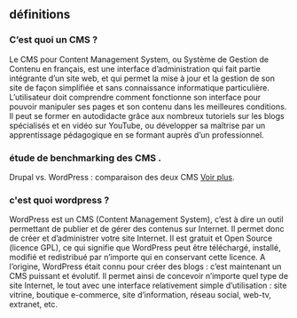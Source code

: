 ## définitions   
### C’est quoi un CMS ?
Le CMS pour Content Management System, ou Système de Gestion de Contenu en français, est une interface d’administration qui fait partie intégrante d’un site web, et qui permet la mise à jour et la gestion de son site de façon simplifiée et sans connaissance informatique particulière. L’utilisateur doit comprendre comment fonctionne son interface pour pouvoir manipuler ses pages et son contenu dans les meilleures conditions. Il peut se former en autodidacte grâce aux nombreux tutoriels sur les blogs spécialisés et en vidéo sur YouTube, ou développer sa maîtrise par un apprentissage pédagogique en se formant auprès d’un professionnel.
### étude de benchmarking des CMS .

Drupal vs. WordPress : comparaison des deux CMS [Voir plus](https://www.ionos.fr/digitalguide/hebergement/cms/drupal-vs-wordpress-quel-cms-pour-quel-projet/).
### c'est quoi wordpress ?
WordPress est un CMS (Content Management System), c’est à dire un outil permettant de publier et de gérer des contenus sur Internet. Il permet donc de créer et d’administrer votre site Internet. Il est gratuit et Open Source (licence GPL), ce qui signifie que WordPress peut être téléchargé, installé, modifié et redistribué par n’importe qui en conservant cette licence. A l’origine, WordPress était connu pour créer des blogs : c’est maintenant un CMS puissant et évolutif. Il permet ainsi de concevoir n’importe quel type de site Internet, le tout avec une interface relativement simple d’utilisation : site vitrine, boutique e-commerce, site d’information, réseau social, web-tv, extranet, etc.
